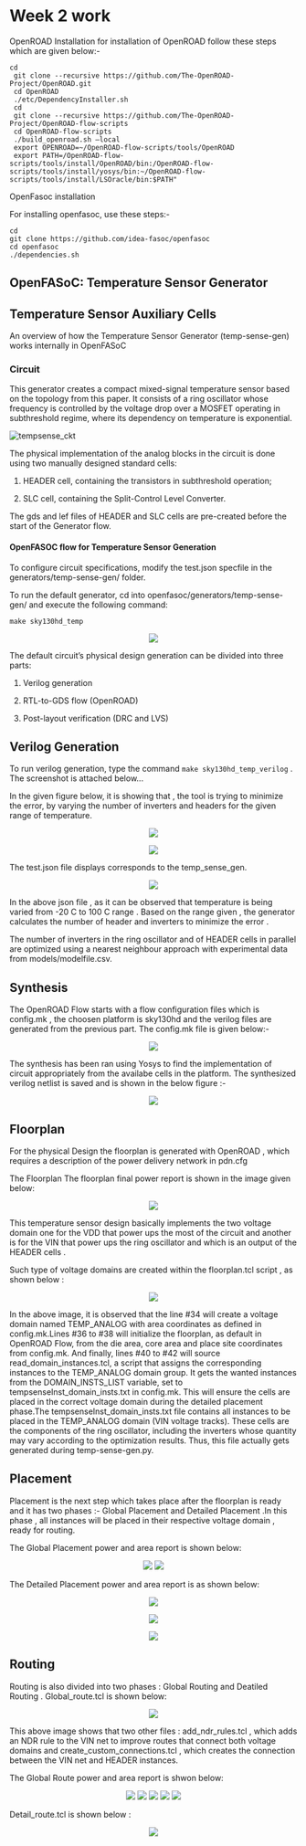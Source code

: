 # Week 2 work

OpenROAD Installation
for installation of OpenROAD follow these steps which are given below:-

``` 
cd
 git clone --recursive https://github.com/The-OpenROAD-Project/OpenROAD.git
 cd OpenROAD
 ./etc/DependencyInstaller.sh
 cd
 git clone --recursive https://github.com/The-OpenROAD-Project/OpenROAD-flow-scripts
 cd OpenROAD-flow-scripts
 ./build_openroad.sh –local
 export OPENROAD=~/OpenROAD-flow-scripts/tools/OpenROAD
 export PATH=/OpenROAD-flow-scripts/tools/install/OpenROAD/bin:/OpenROAD-flow-scripts/tools/install/yosys/bin:~/OpenROAD-flow-scripts/tools/install/LSOracle/bin:$PATH"
 ``` 
 OpenFasoc installation
 
 For installing openfasoc, use these steps:-
 ```
cd
git clone https://github.com/idea-fasoc/openfasoc
cd openfasoc
./dependencies.sh
```
## OpenFASoC: Temperature Sensor Generator
## Temperature Sensor Auxiliary Cells
An overview of how the Temperature Sensor Generator (temp-sense-gen) works internally in OpenFASoC

### Circuit
This generator creates a compact mixed-signal temperature sensor based on the topology from this paper. It consists of a ring oscillator whose frequency is controlled by the voltage drop over a MOSFET operating in subthreshold regime, where its dependency on temperature is exponential.

![tempsense_ckt](https://user-images.githubusercontent.com/83899035/221102960-1f5c8fdc-b63d-4392-9e59-b25b74a0abce.png)


The physical implementation of the analog blocks in the circuit is done using two manually designed standard cells:

1. HEADER cell, containing the transistors in subthreshold operation;

2. SLC cell, containing the Split-Control Level Converter.

The gds and lef files of HEADER and SLC cells are pre-created before the start of the Generator flow.



#### OpenFASOC flow for Temperature Sensor Generation
To configure circuit specifications, modify the test.json specfile in the generators/temp-sense-gen/ folder.

To run the default generator, cd into openfasoc/generators/temp-sense-gen/ and execute the following command:

`make sky130hd_temp`

 <p align="center">
<img src="https://user-images.githubusercontent.com/90523478/222925421-bcc05d7a-82f2-4d55-ac65-e27c93cb9058.png">
 </p> 

The default circuit’s physical design generation can be divided into three parts:

1. Verilog generation

2. RTL-to-GDS flow (OpenROAD)

3. Post-layout verification (DRC and LVS)

## Verilog Generation
To run verilog generation, type the command `make sky130hd_temp_verilog` . The screenshot is attached below...

In the given figure below, it is showing that , the tool is trying to minimize the error, by varying the number of inverters and headers for the given range of temperature.

<p align="center">
<img src="https://user-images.githubusercontent.com/90523478/222952771-bdebdf4e-0b3a-4cf9-8013-c57272b0436c.png">
 </p> 


<p align="center">
<img src="https://user-images.githubusercontent.com/90523478/222952812-434f0ea7-129d-4833-ab55-1bf99a4974f9.png">
 </p> 

The test.json file displays corresponds to the temp_sense_gen.
<p align="center">
<img src="https://user-images.githubusercontent.com/90523478/222953925-b12f35ef-f9d8-45fe-8955-740a90f3781b.png">
 </p>

In the above json file , as it can be observed that temperature is being varied from -20 C to 100 C range . Based on the range given , the generator calculates the number of header and inverters to minimize the error . 


The number of inverters in the ring oscillator  and of HEADER cells in parallel are optimized using a nearest neighbour approach with experimental data from models/modelfile.csv.

## Synthesis 

The OpenROAD Flow starts with a flow configuration files which is config.mk , the choosen platform is sky130hd and the verilog files are generated from the previous part. The config.mk file is given below:-

<p align="center">
<img src="https://user-images.githubusercontent.com/90523478/222963573-1c05ef0d-3c21-43ec-8979-9458940b0d88.png">
 </p>

The synthesis has been ran using Yosys to find the implementation of circuit appropriately from the availabe cells in the platform. The synthesized verilog netlist is saved and is shown in the below figure :- 

<p align="center">
<img src="https://user-images.githubusercontent.com/90523478/222963979-30367ac5-751a-4855-92c5-2225a38f7206.png">
 </p>
 
 ## Floorplan 
 
 For the physical Design the floorplan is generated with OpenROAD , which requires a description of the power delivery network in pdn.cfg
 
 The Floorplan 
 The floorplan final power report is shown in the image given below:

 <p align="center">
<img src="https://user-images.githubusercontent.com/90523478/222964402-8d9dd9a6-5686-4620-bd5b-b03f8f442882.png">
 </p>

This temperature sensor design basically implements the two voltage domain one for the VDD that power ups the most of the circuit and another is for the VIN that power ups the ring oscillator and which is an output of the HEADER cells . 

Such type of voltage domains are created within the floorplan.tcl script , as shown below :

<p align="center">
<img src="https://user-images.githubusercontent.com/90523478/222964752-e6be14a2-9ce2-4b5d-9b16-5d287e9d6bac.png">
 </p>

In the above image, it is observed that the line #34 will create a voltage domain named TEMP_ANALOG with area coordinates as defined in config.mk.Lines #36 to #38 will initialize the floorplan, as default in OpenROAD Flow, from the die area, core area and place site coordinates from config.mk. And finally, lines #40 to #42 will source read_domain_instances.tcl, a script that assigns the corresponding instances to the TEMP_ANALOG domain group. It gets the wanted instances from the DOMAIN_INSTS_LIST variable, set to tempsenseInst_domain_insts.txt in config.mk. This will ensure the cells are placed in the correct voltage domain during the detailed placement phase.The tempsenseInst_domain_insts.txt file contains all instances to be placed in the TEMP_ANALOG domain (VIN voltage tracks). These cells are the components of the ring oscillator, including the inverters whose quantity may vary according to the optimization results. Thus, this file actually gets generated during temp-sense-gen.py.

## Placement 

Placement is the next step which takes place after the floorplan is ready and it has two phases :- Global Placement and Detailed Placement .In this phase , all instances will be placed in their respective voltage domain , ready for routing.

The Global Placement power and area report is shown below:
<p align="center">
<img src="https://user-images.githubusercontent.com/90523478/222965941-9d194701-1ea6-447f-b1f2-a3808e3eaf31.png">
 <img src="https://user-images.githubusercontent.com/90523478/222966003-cbebfc7e-897f-4922-b366-459fbeff325d.png">
 </p>


The Detailed Placement power and area report is as shown below:

<p align="center">
<img src="https://user-images.githubusercontent.com/90523478/222966063-b5f795b1-cce6-47bc-a5cf-0d7d120e934f.png">
 </p>
 
 <p align="center">
<img src="https://user-images.githubusercontent.com/90523478/222966293-45d3106f-1a45-4124-9439-57e70d16b23a.png">
 </p>

<p align="center">
<img src="https://user-images.githubusercontent.com/90523478/222966370-0081c87b-0b00-48dc-89d5-436ac22a1e68.png">
 </p>

## Routing 

Routing is also divided into two phases : Global Routing and Deatiled Routing . Global_route.tcl is shown below:
<p align="center">
<img src="https://user-images.githubusercontent.com/90523478/222966737-2e8d733e-0e31-4b4b-add2-71433e43e345.png">
 </p>

This above image shows that two other files : add_ndr_rules.tcl , which adds an NDR rule to the VIN net to improve routes that connect both voltage domains and create_custom_connections.tcl , which creates the connection between the VIN net and HEADER instances.

The Global Route power and area report is shwon below:
<p align="center">
<img src="https://user-images.githubusercontent.com/90523478/222967339-4c09be55-e87e-46e5-b62b-aa863963e7b3.png">
<img src="https://user-images.githubusercontent.com/90523478/222967433-7cb50f75-c6ee-45e8-b59f-b183d8b31edd.png">
<img src="https://user-images.githubusercontent.com/90523478/222967604-55e61a05-914c-4cf5-a959-72b41fedcaf7.png">
<img src="https://user-images.githubusercontent.com/90523478/222967683-512cf0b7-d28c-43bf-a2cd-30acc416e00b.png">
<img src=https://user-images.githubusercontent.com/90523478/222967756-fa3e50fe-82e6-40b9-a85a-ac9d7c373a60.png">
</p>
 

Detail_route.tcl is shown below :
                                                                                                               
<p align="center">
<img src="https://user-images.githubusercontent.com/90523478/222966063-b5f795b1-cce6-47bc-a5cf-0d7d120e934f.png">
 </p>

                                                                                                                
                                                                                                                
                                                                                                                
 




